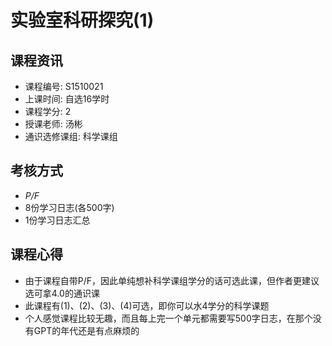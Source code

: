 # 实验室科研探究(1)

## 课程资讯
- 课程编号: S1510021 
- 上课时间: 自选16学时
- 课程学分: 2
- 授课老师: 汤彬
- 通识选修课组: 科学课组
## 考核方式
- *P/F*
- 8份学习日志(各500字)
- 1份学习日志汇总
  
## 课程心得
- 由于课程自带P/F，因此单纯想补科学课组学分的话可选此课，但作者更建议选可拿4.0的通识课
- 此课程有(1)、(2)、(3)、(4)可选，即你可以水4学分的科学课题
- 个人感觉课程比较无趣，而且每上完一个单元都需要写500字日志，在那个没有GPT的年代还是有点麻烦的
